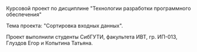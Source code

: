 Курсовой проект по дисциплине "Технологии разработки программного обеспечения"

Тема проекта: "Сортировка входных данных".

Проект выполнили студенты СибГУТИ, факультета ИВТ, гр. ИП-013, Глуздов Егор и Копытина Татьяна.
